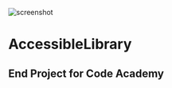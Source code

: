 ![screenshot](https://i.pinimg.com/originals/5f/fb/de/5ffbdeceb84323decd76084b2efca958.png)
# AccessibleLibrary 
## End Project for Code Academy
